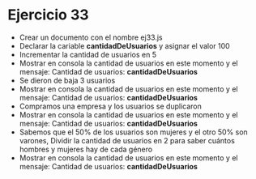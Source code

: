 # Ejercicio 33

- Crear un documento con el nombre ej33.js
- Declarar la cariable **cantidadDeUsuarios** y asignar el valor 100
- Incrementar la cantidad de usuarios en 5
- Mostrar en consola la cantidad de usuarios en este momento y el mensaje: Cantidad de usuarios: **cantidadDeUsuarios**
- Se dieron de baja 3 usuarios
- Mostrar en consola la cantidad de usuarios en este momento y el mensaje: Cantidad de usuarios: **cantidadDeUsuarios**
- Compramos una empresa y los usuarios se duplicaron
- Mostrar en consola la cantidad de usuarios en este momento y el mensaje: Cantidad de usuarios: **cantidadDeUsuarios**
- Sabemos que el 50% de los usuarios son mujeres y el otro 50% son varones, Dividir la cantidad de usuarios en 2 para saber cuántos hombres y mujeres hay de cada género
- Mostrar en consola la cantidad de usuarios en este momento y el mensaje: Cantidad de usuarios: **cantidadDeUsuarios**
